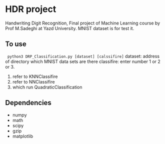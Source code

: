 # HDR project
Handwriting Digit Recognition, Final project of  Machine Learning course by Prof M.Sadeghi at Yazd University.
MNIST dataset is for test it. 

To use
---
``` python3 DRP_Classification.py [dataset] [calssifire]```
dataset: address of directory which MNIST data sets are there
classifire: enter number 1 or 2 or 3.
1. refer to KNNClassifire
2. refer to NNClassifire
3. which run QuadraticClassification


Dependencies
---
* numpy
* math
* scipy
* gzip
* matplotlib
